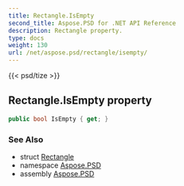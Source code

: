 ```yaml
---
title: Rectangle.IsEmpty
second_title: Aspose.PSD for .NET API Reference
description: Rectangle property. 
type: docs
weight: 130
url: /net/aspose.psd/rectangle/isempty/
---
```

{{< psd/tize >}}
## Rectangle.IsEmpty property

```csharp
public bool IsEmpty { get; }
```

### See Also

* struct [Rectangle](../)
* namespace [Aspose.PSD](../../rectangle/)
* assembly [Aspose.PSD](../../../)


